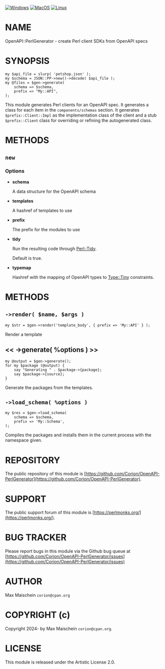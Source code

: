 
[![Windows](https://github.com/Corion/OpenAPI-PerlGenerator/workflows/windows/badge.svg)](https://github.com/Corion/OpenAPI-PerlGenerator/actions?query=workflow%3Awindows)
[![MacOS](https://github.com/Corion/OpenAPI-PerlGenerator/workflows/macos/badge.svg)](https://github.com/Corion/OpenAPI-PerlGenerator/actions?query=workflow%3Amacos)
[![Linux](https://github.com/Corion/OpenAPI-PerlGenerator/workflows/linux/badge.svg)](https://github.com/Corion/OpenAPI-PerlGenerator/actions?query=workflow%3Alinux)

# NAME

OpenAPI::PerlGenerator - create Perl client SDKs from OpenAPI specs

# SYNOPSIS

    my $api_file = slurp( 'petshop.json' );
    my $schema = JSON::PP->new()->decode( $api_file );
    my @files = $gen->generate(
        schema => $schema,
        prefix => "My::API",
    );

This module generates Perl clients for an OpenAPI spec. It generates
a class for each item in the `components/schemas` section.
It generates `$prefix::Client::Impl` as the implementation class of the
client and a stub `$prefix::Client` class for overriding or refining
the autogenerated class.

# METHODS

## `new`

### Options

- **schema**

    A data structure for the OpenAPI schema

- **templates**

    A hashref of templates to use

- **prefix**

    The prefix for the modules to use

- **tidy**

    Run the resulting code through [Perl::Tidy](https://metacpan.org/pod/Perl%3A%3ATidy).

    Default is true.

- **typemap**

    Hashref with the mapping of OpenAPI types to [Type::Tiny](https://metacpan.org/pod/Type%3A%3ATiny) constraints.

# METHODS

## `->render( $name, $args )`

    my $str = $gen->render('template_body', { prefix => 'My::API' } );

Render a template

## << ->generate( %options ) >>

    my @output = $gen->generate();
    for my $package (@output) {
        say "Generating " . $package->{package};
        say $package->{source};
    }

Generate the packages from the templates.

## `->load_schema( %options )`

    my $res = $gen->load_schema(
        schema => $schema,
        prefix => 'My::Schema',
    );

Compiles the packages and installs them in the current process
with the namespace given.

# REPOSITORY

The public repository of this module is
[https://github.com/Corion/OpenAPI-PerlGenerator](https://github.com/Corion/OpenAPI-PerlGenerator).

# SUPPORT

The public support forum of this module is [https://perlmonks.org/](https://perlmonks.org/).

# BUG TRACKER

Please report bugs in this module via the Github bug queue at
[https://github.com/Corion/OpenAPI-PerlGenerator/issues](https://github.com/Corion/OpenAPI-PerlGenerator/issues)

# AUTHOR

Max Maischein `corion@cpan.org`

# COPYRIGHT (c)

Copyright 2024- by Max Maischein `corion@cpan.org`.

# LICENSE

This module is released under the Artistic License 2.0.
